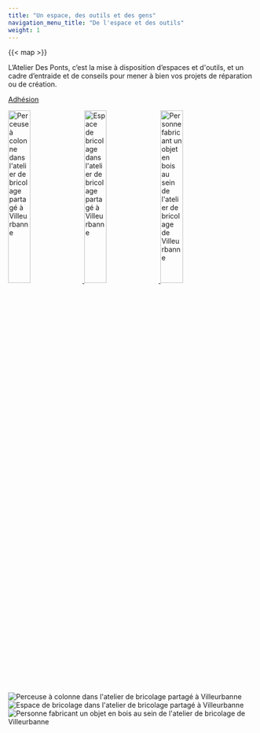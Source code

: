 ```yaml
---
title: "Un espace, des outils et des gens"
navigation_menu_title: "De l'espace et des outils"
weight: 1
---
```


{{< map >}}

L’Atelier Des Ponts, c’est la mise à disposition d’espaces et d'outils, et un cadre d’entraide et de conseils pour mener à bien vos projets de réparation ou de création.

[Adhésion](https://atelier-des-ponts.assoconnect.com/collect/description/444452-z-adhesion-2024-2025)


<a href="/images/perceuse-colonne-atelier-des-ponts.webp" data-lightbox="galerie">
  <img src="/images/perceuse-colonne-atelier-des-ponts.webp" alt="Perceuse à colonne dans l'atelier de bricolage partagé à Villeurbanne" style="width: 30%;">
</a>
<a href="/images/plan-travail-atelier-des-ponts.webp" data-lightbox="galerie">
  <img src="/images/plan-travail-atelier-des-ponts.webp" alt="Espace de bricolage dans l'atelier de bricolage partagé à Villeurbanne" style="width: 30%;">
</a>
<a href="/images/bricolage-villeurbanne-atelier-des-ponts.webp" data-lightbox="galerie">
  <img src="/images/bricolage-villeurbanne-atelier-des-ponts.webp" alt="Personne fabricant un objet en bois au sein de l'atelier de bricolage de Villeurbanne" style="width: 30%;">
</a>

![Perceuse à colonne dans l'atelier de bricolage partagé à Villeurbanne](/images/perceuse-colonne-atelier-des-ponts.webp) ![Espace de bricolage dans l'atelier de bricolage partagé à Villeurbanne](/images/plan-travail-atelier-des-ponts.webp) ![Personne fabricant un objet en bois au sein de l'atelier de bricolage de Villeurbanne](/images/bricolage-villeurbanne-atelier-des-ponts.webp)
